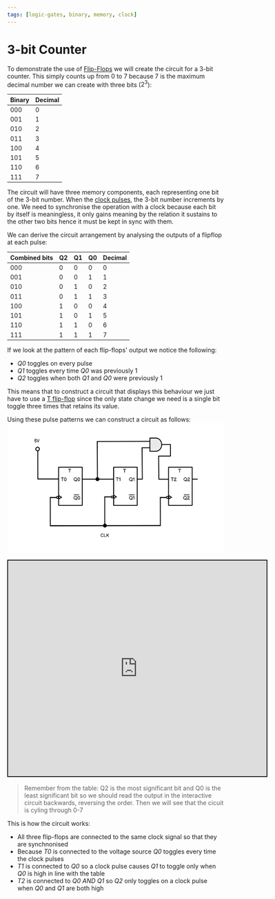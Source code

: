 ```yaml
---
tags: [logic-gates, binary, memory, clock]
---
```


# 3-bit Counter

To demonstrate the use of
[Flip-Flops](Flip_flops.md) we will
create the circuit for a 3-bit counter. This simply counts up from 0 to 7
because 7 is the maximum decimal number we can create with three bits ($2^3$):

| Binary | Decimal |
| ------ | ------- |
| 000    | 0       |
| 001    | 1       |
| 010    | 2       |
| 011    | 3       |
| 100    | 4       |
| 101    | 5       |
| 110    | 6       |
| 111    | 7       |

The circuit will have three memory components, each representing one bit of the
3-bit number. When the
[clock pulses](Clock_signals.md), the
3-bit number increments by one. We need to synchronise the operation with a
clock because each bit by itself is meaningless, it only gains meaning by the
relation it sustains to the other two bits hence it must be kept in sync with
them.

We can derive the circuit arrangement by analysing the outputs of a flipflop at
each pulse:

| Combined bits | Q2  | Q1  | Q0  | Decimal |
| ------------- | --- | --- | --- | ------- |
| 000           | 0   | 0   | 0   | 0       |
| 001           | 0   | 0   | 1   | 1       |
| 010           | 0   | 1   | 0   | 2       |
| 011           | 0   | 1   | 1   | 3       |
| 100           | 1   | 0   | 0   | 4       |
| 101           | 1   | 0   | 1   | 5       |
| 110           | 1   | 1   | 0   | 6       |
| 111           | 1   | 1   | 1   | 7       |

If we look at the pattern of each flip-flops' output we notice the following:

- _Q0_ toggles on every pulse
- _Q1_ toggles every time _Q0_ was previously 1
- _Q2_ toggles when both _Q1_ and _Q0_ were previously 1

This means that to construct a circuit that displays this behaviour we just have
to use a
[T flip-flop](Flip_flops.md#t-flip-flops)
since the only state change we need is a single bit toggle three times that
retains its value.

Using these pulse patterns we can construct a circuit as follows:
![](/img/3-bit-adder-diagram.png)

<iframe src="https://circuitverse.org/simulator/embed/3-bit-counter-d33846e3-7538-427d-b4cc-dc64fdaf0af3?theme=default&display_title=false&clock_time=true&fullscreen=true&zoom_in_out=true" style="border-width:; border-style: solid; border-color:;" name="myiframe" id="projectPreview" scrolling="no" frameborder="1" marginheight="0px" marginwidth="0px" height="500" width="600" allowFullScreen></iframe>

<br />

> Remember from the table: Q2 is the most significant bit and Q0 is the least
> significant bit so we should read the output in the interactive circuit
> backwards, reversing the order. Then we will see that the cicuit is cyling
> through 0-7

This is how the circuit works:

- All three flip-flops are connected to the same clock signal so that they are
  synchnonised
- Because _T0_ is connected to the voltage source _Q0_ toggles every time the
  clock pulses
- _T1_ is connected to _Q0_ so a clock pulse causes _Q1_ to toggle only when
  _Q0_ is high in line with the table
- _T2_ is connected to _Q0 AND Q1_ so _Q2_ only toggles on a clock pulse when
  _Q0_ and _Q1_ are both high
